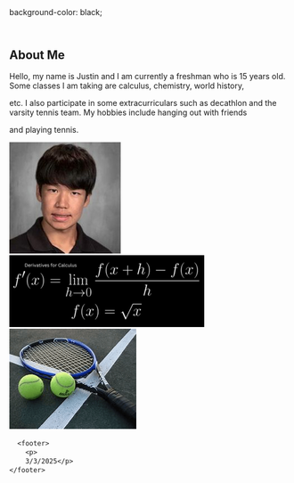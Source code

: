 
<html lang="en">

<head>
    <meta charset="UTF-8">
    <meta name="viewport" content="width=device-width, initial-scale=1.0">
    <title>My Portfolio</title>
    <link rel="stylesheet" href="styles.css">
</head>

<body>
    background-color: black;
    <header>
    </header>
    <main>
          <section id="about">
            <h2>About Me</h2>
            <p>    Hello, my name is Justin and I am currently a freshman who is 15 years old. Some classes I am taking are calculus, chemistry, world history,</p> 
            
<p>etc. I also participate in some extracurriculars such as decathlon and the varsity tennis team. My hobbies include hanging out with friends</p>
        
<p>and playing tennis.</p>
        </section>

<img src="IMG_0098.jpeg"> <img src="image1.png"> <img src="te.png"> 


      <footer>
        <p>
        3/3/2025</p>
    </footer>
    
